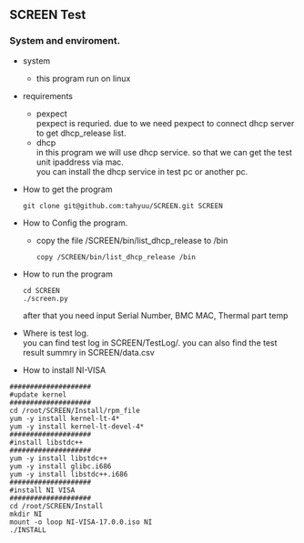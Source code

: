 ## SCREEN Test

### System and enviroment.
* system
  * this program run on linux
* requirements
  * pexpect<br>
      pexpect is requried. due to we need pexpect to connect dhcp server to get dhcp_release list.
  * dhcp<br>
      in this program we will use dhcp service. so that we can get the test unit ipaddress via mac.<br>
    you can install the dhcp service in test pc or another pc.
* How to get the program<br>
  ```
  git clone git@github.com:tahyuu/SCREEN.git SCREEN
  ```
* How to Config the program.
  * copy the file /SCREEN/bin/list_dhcp_release to /bin<br>
    ```
    copy /SCREEN/bin/list_dhcp_release /bin
    ```
    
* How to run the program
  ```
  cd SCREEN
  ./screen.py
  ```
  after that you need input Serial Number, BMC MAC, Thermal part temp<br>
* Where is test log.<br>
  you can find test log in SCREEN/TestLog/.
  you can also find the test result summry in SCREEN/data.csv
  
  
* How to install NI-VISA
```
####################
#update kernel
####################
cd /root/SCREEN/Install/rpm_file
yum -y install kernel-lt-4*
yum -y install kernel-lt-devel-4*
####################
#install libstdc++
####################
yum -y install libstdc++
yum -y install glibc.i686
yum -y install libstdc++.i686
####################
#install NI VISA
####################
cd /root/SCREEN/Install
mkdir NI
mount -o loop NI-VISA-17.0.0.iso NI
./INSTALL
```
  
